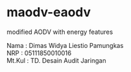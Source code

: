 # maodv-eaodv
modified AODV with energy features

Nama : Dimas Widya Liestio Pamungkas<br>
NRP : 05111850010016<br>
Mt.Kul : TD. Desain Audit Jaringan<br>

